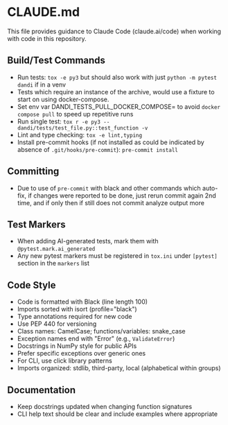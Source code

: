 # CLAUDE.md

This file provides guidance to Claude Code (claude.ai/code) when working with code in this repository.

## Build/Test Commands
- Run tests: `tox -e py3` but should also work with just `python -m pytest dandi` if in a venv
- Tests which require an instance of the archive, would use a fixture to start on using docker-compose.
- Set env var DANDI_TESTS_PULL_DOCKER_COMPOSE= to avoid `docker compose pull` to speed up repetitive runs
- Run single test: `tox r -e py3 -- dandi/tests/test_file.py::test_function -v`
- Lint and type checking: `tox -e lint,typing`
- Install pre-commit hooks (if not installed as could be indicated by absence of
  `.git/hooks/pre-commit`): `pre-commit install`

## Committing
- Due to use of `pre-commit` with black and other commands which auto-fix, if changes
  were reported to be done, just rerun commit again 2nd time, and if only then if still
  does not commit analyze output more

## Test Markers
- When adding AI-generated tests, mark them with `@pytest.mark.ai_generated`
- Any new pytest markers must be registered in `tox.ini` under `[pytest]` section in the `markers` list

## Code Style
- Code is formatted with Black (line length 100)
- Imports sorted with isort (profile="black")
- Type annotations required for new code
- Use PEP 440 for versioning
- Class names: CamelCase; functions/variables: snake_case
- Exception names end with "Error" (e.g., `ValidateError`)
- Docstrings in NumPy style for public APIs
- Prefer specific exceptions over generic ones
- For CLI, use click library patterns
- Imports organized: stdlib, third-party, local (alphabetical within groups)

## Documentation
- Keep docstrings updated when changing function signatures
- CLI help text should be clear and include examples where appropriate
